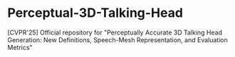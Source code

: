 # Perceptual-3D-Talking-Head
[CVPR'25] Official repository for "Perceptually Accurate 3D Talking Head Generation: New Definitions, Speech-Mesh Representation, and Evaluation Metrics"
